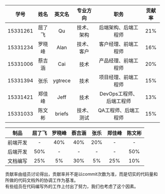 |学号|姓名|英文名|专业方向|职务|贡献率
|:--:|:--:|:--:|:--:|:--:|:--:|
|15331261|屈了飞|Qu|技术、架构|后端架构、后端工程师|21%|
|15331234|罗晓峰	|Alan|技术、客户|客户经理、前端工程师| 16%|
|15331006|蔡吉涵	|Cai|技术|产品经理、前端工程师| 20%|
|15331394|张乐|ygtrece|技术|项目经理、前端工程师| 15%|
|15331421|郑佳峰|Jeff|技术|DevOps工程师、后端工程师|13% |
|15331033|陈文彬|briefs|技术、测试|QA工程师、后端工程师| 15%|


| 制品 | 屈了飞 | 罗晓峰 | 蔡吉涵 | 张乐 | 郑佳峰 | 陈文彬 |
|-----|:------:|:-----:|:----:|:----:|:-----:|:------:|
|前端开发|-|40%|40%|20%|-|-|
|后端开发|50%|-|-|-|-|50%|
|文档编写|25%|5%|30%|5%|25%|10%|


贡献率由组员讨论得出，贡献率并不是以commit次数为准，而是切实的代码量和所做的代码文档外的协调工作为基准。  
有些组员在代码编写外的工作上付出了努力，我们也考虑了这个因素。
